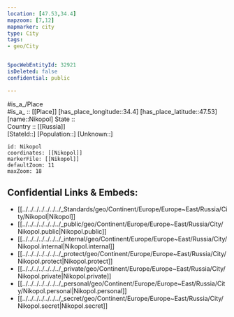 ```yaml
---
location: [47.53,34.4] 
mapzoom: [7,12] 
mapmarker: city 
type: City
tags:
- geo/City


SpocWebEntityId: 32921
isDeleted: false
confidential: public

---
```

#is_a_/Place  
#is_a_ :: [[Place]] 
[has_place_longitude::34.4] 
[has_place_latitude::47.53] 
[name::Nikopol] 
State ::  
Country :: [[Russia]]  
[StateId::] 
[Population::] 
[Unknown::] 


```leaflet
id: Nikopol
coordinates: [[Nikopol]] 
markerFile: [[Nikopol]] 
defaultZoom: 11 
maxZoom: 18
```


## Confidential Links & Embeds: 
- [[../../../../../../../_Standards/geo/Continent/Europe/Europe~East/Russia/City/Nikopol|Nikopol]] 
- [[../../../../../../../_public/geo/Continent/Europe/Europe~East/Russia/City/Nikopol.public|Nikopol.public]] 
- [[../../../../../../../_internal/geo/Continent/Europe/Europe~East/Russia/City/Nikopol.internal|Nikopol.internal]] 
- [[../../../../../../../_protect/geo/Continent/Europe/Europe~East/Russia/City/Nikopol.protect|Nikopol.protect]] 
- [[../../../../../../../_private/geo/Continent/Europe/Europe~East/Russia/City/Nikopol.private|Nikopol.private]] 
- [[../../../../../../../_personal/geo/Continent/Europe/Europe~East/Russia/City/Nikopol.personal|Nikopol.personal]] 
- [[../../../../../../../_secret/geo/Continent/Europe/Europe~East/Russia/City/Nikopol.secret|Nikopol.secret]] 
